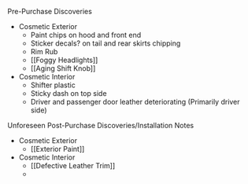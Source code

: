 Pre-Purchase Discoveries
- Cosmetic Exterior
	- Paint chips on hood and front end
	- Sticker decals? on tail and rear skirts chipping
	- Rim Rub
	- [[Foggy Headlights]]
	- [[Aging Shift Knob]]
- Cosmetic Interior
	- Shifter plastic
	- Sticky dash on top side
	- Driver and passenger door leather deteriorating (Primarily driver side)

Unforeseen Post-Purchase Discoveries/Installation Notes
- Cosmetic Exterior
	- [[Exterior Paint]]
- Cosmetic Interior
	- [[Defective Leather Trim]]
	- 
